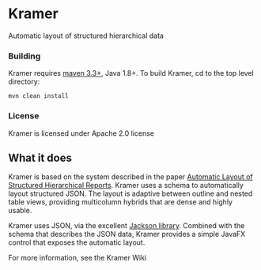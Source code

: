 # Kramer
Automatic layout of structured hierarchical data

### Building
Kramer requires [maven 3.3+](https://maven.apache.org), Java 1.8+.  To build Kramer, cd to the top level directory:

    mvn clean install

### License
Kramer is licensed under Apache 2.0 license

## What it does
Kramer is based on the system described in the paper [Automatic Layout of Structured Hierarchical Reports](http://people.csail.mit.edu/ebakke/research/reportlayout_infovis2013.pdf).  Kramer uses a schema to automatically layout structured JSON.  The layout is adaptive between outline and nested table views, providing multicolumn hybrids that are dense and highly usable.

Kramer uses JSON, via the excellent [Jackson library](https://github.com/FasterXML/jackson).  Combined with the schema that describes the JSON data, Kramer provides a simple JavaFX control that exposes the automatic layout.

For more information, see the Kramer Wiki